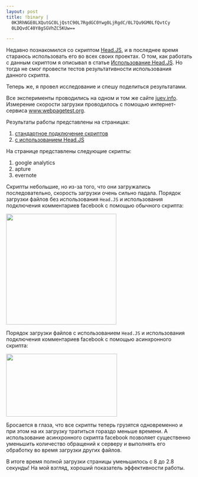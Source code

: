 ```yaml
--- 
layout: post
title: !binary |
  0K3RhNGE0LXQutGC0LjQstC90L7RgdGC0Ywg0LjRgdC/0L7Qu9GM0LfQvtCy
  0LDQvdC40Y8gSGVhZC5KUw==

---
```

Недавно познакомился со скриптом <a href="http://headjs.com/">Head.JS</a>, и в последнее время стараюсь использовать его во всех своих проектах. О том, как работать с данным скриптом я описывал в статье <a href="http://www.juev.ru/2010/12/25/use-head-js/">Использование Head.JS</a>. Но тогда не смог провести тестов результативности использования данного скрипта. 

Теперь же, я провел исследование и спешу поделиться результатами.
<!--more-->
Все эксперименты проводились на одном и том же сайте <a href="http://juev.info">juev.info</a>. Измерение скорости загрузки проводилось с помощью интернет-сервиса <a href="http://www.webpagetest.org/">www.webpagetest.org</a>.

Результаты работы представлены на страницах:
<ol>	<li><a href="http://www.webpagetest.org/result/110103_VR_91d517fd449abfc43ca25ef5a04bc7c7/">стандартное подключение скриптов</a></li>
	<li><a href="http://www.webpagetest.org/result/110103_VG_1965c3562a67e54876269f264e5424ed/">с использованием Head.JS</a></li></ol>

На странице представлены следующие скрипты:
<ol>	<li>google analytics</li>
        <li>apture</li>
        <li>evernote</li></ol>

Скрипты небольшие, но из-за того, что они загружались последовательно, скорость загрузки очень сильно падала. Порядок загрузки файлов без использования <code>Head.JS</code> и использования подключения комментариев facebook с помощью обычного скрипта:

<a href="http://static.juev.ru/2011/01/1_waterfall.png"><img src="http://static.juev.ru/2011/01/1_waterfall-298x300.png" alt="" title="1_waterfall" width="298" height="300" class="aligncenter size-medium wp-image-1309" /></a>

Порядок загрузки файлов с использованием <code>Head.JS</code> и использования подключения комментариев facebook с помощью асинхронного скрипта:

<a href="http://static.juev.ru/2011/01/1_waterfall_head.png"><img src="http://static.juev.ru/2011/01/1_waterfall_head-300x170.png" alt="" title="1_waterfall_head" width="300" height="170" class="aligncenter size-medium wp-image-1310" /></a>

Бросается в глаза, что все скрипты теперь грузятся одновременно и при этом на их загрузку тратиться гораздо меньше времени. А использование асинхронного скрипта facebook позволяет существенно уменьшить количество обращений к серверу и выполнять его обработку во время загрузки других файлов. 

В итоге время полной загрузки страницы уменьшилось с 8 до 2.8 секунды! На мой взгляд, хороший показатель эффективности работы. 
